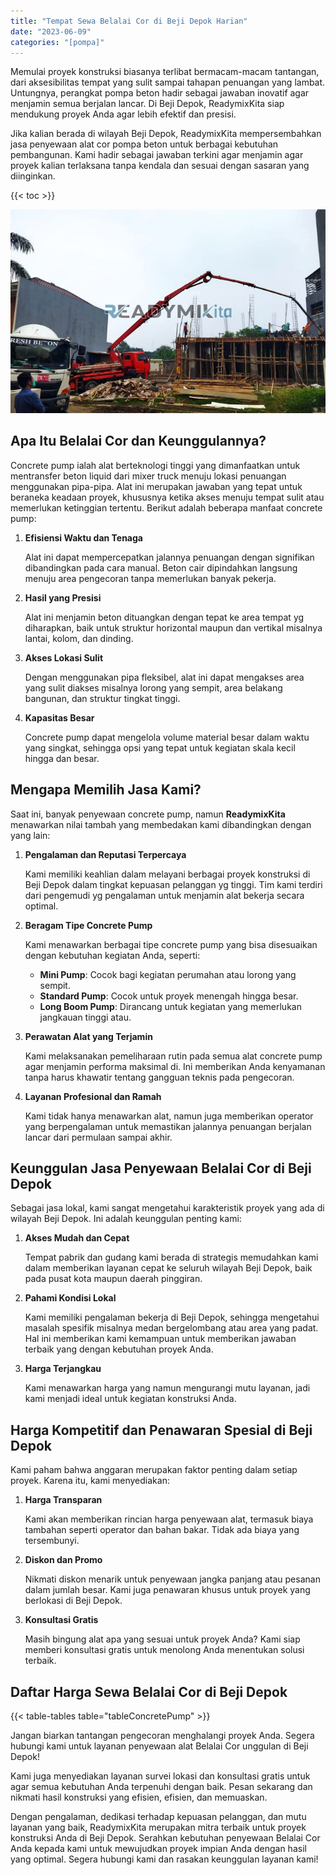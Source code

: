 ```yaml
---
title: "Tempat Sewa Belalai Cor di Beji Depok Harian"
date: "2023-06-09"
categories: "[pompa]"
---
```


Memulai proyek konstruksi biasanya terlibat bermacam-macam tantangan, dari aksesibilitas tempat yang sulit sampai tahapan penuangan yang lambat. Untungnya, perangkat pompa beton hadir sebagai jawaban inovatif agar menjamin semua berjalan lancar. Di Beji Depok, ReadymixKita siap mendukung proyek Anda agar lebih efektif dan presisi.

Jika kalian berada di wilayah Beji Depok, ReadymixKita mempersembahkan jasa penyewaan alat cor pompa beton untuk berbagai kebutuhan pembangunan. Kami hadir sebagai jawaban terkini agar menjamin agar proyek kalian terlaksana tanpa kendala dan sesuai dengan sasaran yang diinginkan.

{{< toc >}}

![Tempat Sewa Belalai Cor di Beji Depok Harian](/images/pompa/sewa-pompa-16.jpg)

## Apa Itu Belalai Cor dan Keunggulannya?

Concrete pump ialah alat berteknologi tinggi yang dimanfaatkan untuk mentransfer beton liquid dari mixer truck menuju lokasi penuangan menggunakan pipa-pipa. Alat ini merupakan jawaban yang tepat untuk beraneka keadaan proyek, khususnya ketika akses menuju tempat sulit atau memerlukan ketinggian tertentu. Berikut adalah beberapa manfaat concrete pump:

1. **Efisiensi Waktu dan Tenaga**

   Alat ini dapat mempercepatkan jalannya penuangan dengan signifikan dibandingkan pada cara manual. Beton cair dipindahkan langsung menuju area pengecoran tanpa memerlukan banyak pekerja.

2. **Hasil yang Presisi**

   Alat ini menjamin beton dituangkan dengan tepat ke area tempat yg diharapkan, baik untuk struktur horizontal maupun dan vertikal misalnya lantai, kolom, dan dinding.

3. **Akses Lokasi Sulit**

   Dengan menggunakan pipa fleksibel, alat ini dapat mengakses area yang sulit diakses misalnya lorong yang sempit, area belakang bangunan, dan struktur tingkat tinggi.

4. **Kapasitas Besar**

   Concrete pump dapat mengelola volume material besar dalam waktu yang singkat, sehingga opsi yang tepat untuk kegiatan skala kecil hingga dan besar.

## Mengapa Memilih Jasa Kami?

Saat ini, banyak penyewaan concrete pump, namun **ReadymixKita** menawarkan nilai tambah yang membedakan kami dibandingkan dengan yang lain:

1. **Pengalaman dan Reputasi Terpercaya**

   Kami memiliki keahlian dalam melayani berbagai proyek konstruksi di Beji Depok dalam tingkat kepuasan pelanggan yg tinggi. Tim kami terdiri dari pengemudi yg pengalaman untuk menjamin alat bekerja secara optimal.

2. **Beragam Tipe Concrete Pump**

   Kami menawarkan berbagai tipe concrete pump yang bisa disesuaikan dengan kebutuhan kegiatan Anda, seperti:
   - **Mini Pump**: Cocok bagi kegiatan perumahan atau lorong yang sempit.
   - **Standard Pump**: Cocok untuk proyek menengah hingga besar.
   - **Long Boom Pump**: Dirancang untuk kegiatan yang memerlukan jangkauan tinggi atau.

3. **Perawatan Alat yang Terjamin**

   Kami melaksanakan pemeliharaan rutin pada semua alat concrete pump agar menjamin performa maksimal di. Ini memberikan Anda kenyamanan tanpa harus khawatir tentang gangguan teknis pada pengecoran.

4. **Layanan Profesional dan Ramah**

   Kami tidak hanya menawarkan alat, namun juga memberikan operator yang berpengalaman untuk memastikan jalannya penuangan berjalan lancar dari permulaan sampai akhir.

## Keunggulan Jasa Penyewaan Belalai Cor di Beji Depok

Sebagai jasa lokal, kami sangat mengetahui karakteristik proyek yang ada di wilayah Beji Depok. Ini adalah keunggulan penting kami:

1. **Akses Mudah dan Cepat**

   Tempat pabrik dan gudang kami berada di strategis memudahkan kami dalam memberikan layanan cepat ke seluruh wilayah Beji Depok, baik pada pusat kota maupun daerah pinggiran.

2. **Pahami Kondisi Lokal**

   Kami memiliki pengalaman bekerja di Beji Depok, sehingga mengetahui masalah spesifik misalnya medan bergelombang atau area yang padat. Hal ini memberikan kami kemampuan untuk memberikan jawaban terbaik yang dengan kebutuhan proyek Anda.

3. **Harga Terjangkau**

   Kami menawarkan harga yang namun mengurangi mutu layanan, jadi kami menjadi ideal untuk kegiatan konstruksi Anda.

## Harga Kompetitif dan Penawaran Spesial di Beji Depok

Kami paham bahwa anggaran merupakan faktor penting dalam setiap proyek. Karena itu, kami menyediakan:

1. **Harga Transparan**

   Kami akan memberikan rincian harga penyewaan alat, termasuk biaya tambahan seperti operator dan bahan bakar. Tidak ada biaya yang tersembunyi.

2. **Diskon dan Promo**

   Nikmati diskon menarik untuk penyewaan jangka panjang atau pesanan dalam jumlah besar. Kami juga penawaran khusus untuk proyek yang berlokasi di Beji Depok.

3. **Konsultasi Gratis**

   Masih bingung alat apa yang sesuai untuk proyek Anda? Kami siap memberi konsultasi gratis untuk menolong Anda menentukan solusi terbaik.

## Daftar Harga Sewa Belalai Cor di Beji Depok

{{< table-tables table="tableConcretePump" >}}

Jangan biarkan tantangan pengecoran menghalangi proyek Anda. Segera hubungi kami untuk layanan penyewaan alat Belalai Cor unggulan di Beji Depok!

Kami juga menyediakan layanan survei lokasi dan konsultasi gratis untuk agar semua kebutuhan Anda terpenuhi dengan baik. Pesan sekarang dan nikmati hasil konstruksi yang efisien, efisien, dan memuaskan.

Dengan pengalaman, dedikasi terhadap kepuasan pelanggan, dan mutu layanan yang baik, ReadymixKita merupakan mitra terbaik untuk proyek konstruksi Anda di Beji Depok. Serahkan kebutuhan penyewaan Belalai Cor Anda kepada kami untuk mewujudkan proyek impian Anda dengan hasil yang optimal. Segera hubungi kami dan rasakan keunggulan layanan kami!